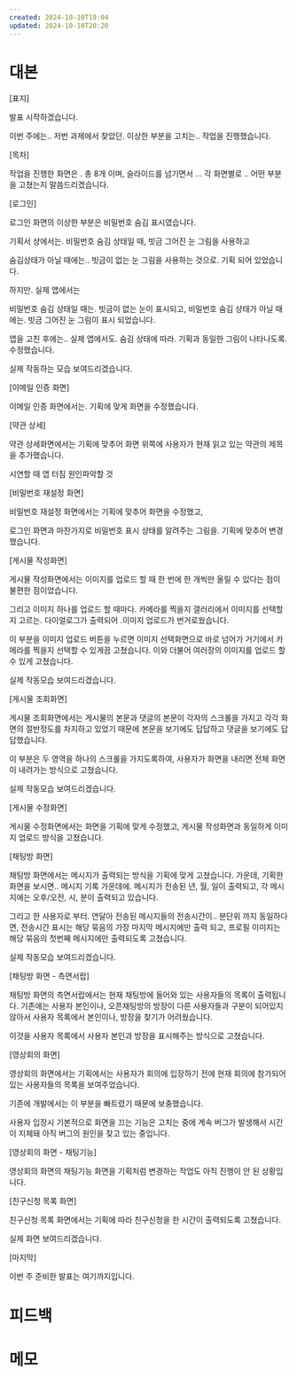 ```yaml
---
created: 2024-10-10T19:04
updated: 2024-10-10T20:20
---
```

# 대본

[표지]

발표 시작하겠습니다.

이번 주에는.. 저번 과제에서 찾았던. 이상한 부분을 고치는.. 작업을 진행했습니다.

[목차]

작업을 진행한 화면은 . 총 8개 이며, 슬라이드를 넘기면서 … 각 화면별로 .. 어떤 부분을 고쳤는지 말씀드리겠습니다.

[로그인]

로그인 화면의 이상한 부분은 비밀번호 숨김 표시였습니다.

기획서 상에서는. 비밀번호 숨김 상태일 때, 빗금 그어진 눈 그림을 사용하고

숨김상태가 아닐 때에는.. 빗금이 없는 눈 그림을 사용하는 것으로. 기획 되어 있었습니다.

하지만. 실제 앱에서는

비밀번호 숨김 상태일 때는. 빗금이 없는 눈이 표시되고, 비밀번호 숨김 상태가 아닐 때에는. 빗금 그어진 눈 그림이 표시 되었습니다.

앱을 고친 후에는.. 실제 앱에서도. 숨김 상태에 따라. 기획과 동일한 그림이 나타나도록. 수정했습니다.

실제 작동하는 모습 보여드리겠습니다.

[이메일 인증 화면]

이메일 인증 화면에서는. 기획에 맞게 화면을 수정했습니다. 

[약관 상세]

약관 상세화면에서는 기획에 맞추어 화면 위쪽에 사용자가 현재 읽고 있는 약관의 제목을 추가했습니다.

시연할 때 앱 터짐
원인파악할 것 

[비밀번호 재설정 화면]

비밀번호 재설정 화면에서는 기획에 맞추어 화면을 수정했고,

로그인 화면과 마찬가지로 비밀번호 표시 상태를 알려주는 그림을. 기획에 맞추어 변경했습니다.

[게시물 작성화면]

게시물 작성화면에서는 이미지를 업로드 할 때 한 번에 한 개씩만 올릴 수 있다는 점이 불편한 점이었습니다.

그리고 이미지 하나를 업로드 할 때마다. 카메라를 찍을지 갤러리에서 이미지를 선택할지 고르는. 다이얼로그가 출력되어 .이미지 업로드가 번거로웠습니다.

이 부분을 이미지 업로드 버튼을 누르면 이미지 선택화면으로 바로 넘어가 거기에서 카메라를 찍을지 선택할 수 있게끔 고쳤습니다. 이와 더불어 여러장의 이미지를 업로드 할 수 있게 고쳤습니다. 

실제 작동모습 보여드리겠습니다.

[게시물 조회화면]

게시물 조회화면에서는 게시물의 본문과 댓글의 본문이 각자의 스크롤을 가지고 각각 화면의 절반정도를 차지하고 있었기 때문에 본문을 보기에도 답답하고 댓글을 보기에도 답답했습니다.

이 부분은 두 영역을 하나의 스크롤을 가지도록하여, 사용자가 화면을 내리면 전체 화면이 내려가는 방식으로 고쳤습니다.

실제 작동모습 보여드리겠습니다.

[게시물 수정화면]

게시물 수정화면에서는 화면을 기획에 맞게 수정했고, 게시물 작성화면과 동일하게 이미지 업로드 방식을 고쳤습니다. 

[채팅방 화면]

채팅방 화면에서는 메시지가 출력되는 방식을 기획에 맞게 고쳤습니다. 
가운데, 기획한 화면을 보시면.. 메시지 기록 가운데에. 메시지가 전송된 년, 월, 일이 출력되고, 각 메시지에는 오후/오전, 시, 분이 출력되고 있습니다.

그리고 한 사용자로 부터. 연달아 전송된 메시지들의 전송시간이.. 분단위 까지 동일하다면, 전송시간 표시는 해당 묶음의 가장 마지막 메시지에만 출력 되고, 프로필 이미지는 해당 묶음의 첫번째 메시지에만 출력되도록 고쳤습니다.

실제 작동모습 보여드리겠습니다.

[채팅방 화면 - 측면서랍]

채팅방 화면의 측면서랍에서는 현재 채팅방에 들어와 있는 사용자들의 목록이 출력됩니다.
기존에는 사용자 본인이나, 오픈채팅방의 방장이 다른 사용자들과 구분이 되어있지 않아서 사용자 목록에서 본인이나, 방장을 찾기가 어려웠습니다.

이것을 사용자 목록에서 사용자 본인과 방장을 표시해주는 방식으로 고쳤습니다.

[영상회의 화면]

영상회의 화면에서는 기획에서는 사용자가 회의에 입장하기 전에 
현재 회의에 참가되어 있는 사용자들의 목록을 보여주었습니다. 

기존에 개발에서는 이 부분을 빠트렸기 때문에 보충했습니다.

사용자 입장시 기본적으로 화면을 끄는 기능은 고치는 중에 계속 버그가 발생해서 시간이 지체돼 아직 버그의 원인을 찾고 있는 중입니다.

[영상회의 화면 - 채팅기능]

영상회의 화면의 채팅기능 화면을 기획처럼 변경하는 작업도 아직 진행이 안 된 상황입니다.

[친구신청 목록 화면]

친구신청 목록 화면에서는 기획에 따라 친구신청을 한 시간이 출력되도록 고쳤습니다.

실제 화면 보여드리겠습니다.

[마지막]

이번 주 준비한 발표는 여기까지입니다.

# 피드백



# 메모